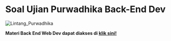 # Soal Ujian Purwadhika Back-End Dev

![Lintang_Purwadhika](https://static.wixstatic.com/media/2e6af2_f69a4271c3534ae1869a7ed63e278b2b~mv2.png/v1/fill/w_246,h_39,al_c,usm_0.66_1.00_0.01/2e6af2_f69a4271c3534ae1869a7ed63e278b2b~mv2.png)

**Materi Back End Web Dev dapat diakses di [klik sini!](https://github.com/LintangWisesa/Purwadhika-JC05-03_BackEndWeb)**

#

